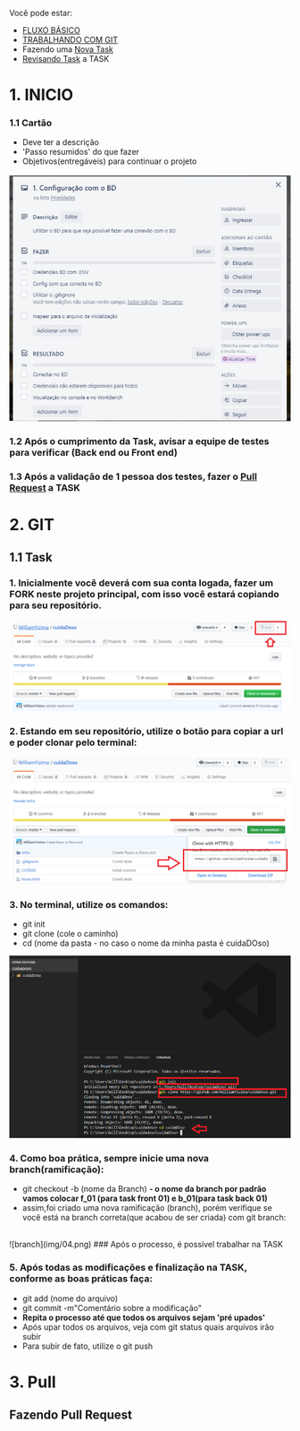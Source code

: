 

Você pode estar:
- [FLUXO BÁSICO](#1-INICIO)
- [TRABALHANDO COM GIT](#2-GIT)
- Fazendo uma [Nova Task](#11-Task)
- [Revisando Task](#11-Task) a TASK 

# 1. INICIO
### 1.1 Cartão
- Deve ter a descrição 
- 'Passo resumidos' do que fazer
- Objetivos(entregáveis) para continuar o projeto

![dando fork no projeto](img/1.png)

### 1.2 Após o cumprimento da Task, avisar a equipe de testes para verificar (Back end ou Front end)

### 1.3 Após a validação de 1 pessoa dos testes, fazer o [Pull Request](#3-Pull) a TASK 

# 2. GIT
## 1.1 Task

### 1. Inicialmente você deverá com sua conta logada, fazer um FORK neste projeto principal, com isso você estará copiando para seu repositório.

![dando fork no projeto](img/01.png)


### 2. Estando em seu repositório, utilize o botão para copiar a url e poder clonar pelo terminal:

![clonando](img/02.png)

### 3. No terminal, utilize os comandos:
- git init
- git clone (cole o caminho)
- cd (nome da pasta - no caso o nome da minha pasta é cuidaDOso)

![pegando pelo git](img/03.png)

### 4. Como boa prática, sempre inicie uma nova branch(ramificação):
- git checkout -b (nome da Branch)
**- o nome da branch por padrão vamos colocar f_01 (para task front 01) e b_01(para task back 01)**
- assim,foi criado uma nova ramificação (branch), porém verifique se você está na branch correta(que acabou de ser criada) com git branch:
<br>
![branch](img/04.png)
### Após o processo, é possível trabalhar na TASK

### 5. Após todas as modificações e finalização na TASK, conforme as boas práticas faça:
- git add (nome do arquivo)
- git commit -m"Comentário sobre a modificação"
- **Repita o processo até que todos os arquivos sejam 'pré upados'** 
- Após upar todos os arquivos, veja com git status quais arquivos irão subir
- Para subir de fato, utilize o git push


# 3. Pull
## Fazendo Pull Request
